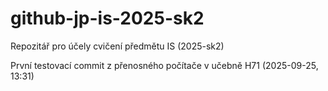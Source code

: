 # github-jp-is-2025-sk2
Repozitář pro účely cvičení předmětu IS (2025-sk2)

První testovací commit z přenosného počítače v učebně H71 (2025-09-25, 13:31)
